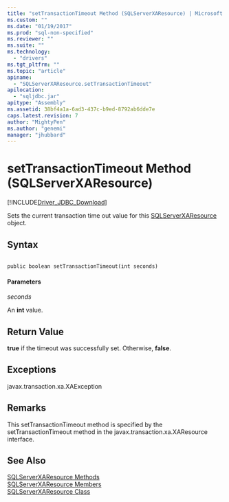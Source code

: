 ```yaml
---
title: "setTransactionTimeout Method (SQLServerXAResource) | Microsoft Docs"
ms.custom: ""
ms.date: "01/19/2017"
ms.prod: "sql-non-specified"
ms.reviewer: ""
ms.suite: ""
ms.technology: 
  - "drivers"
ms.tgt_pltfrm: ""
ms.topic: "article"
apiname: 
  - "SQLServerXAResource.setTransactionTimeout"
apilocation: 
  - "sqljdbc.jar"
apitype: "Assembly"
ms.assetid: 38bf4a1a-6ad3-437c-b9ed-8792ab6dde7e
caps.latest.revision: 7
author: "MightyPen"
ms.author: "genemi"
manager: "jhubbard"
---
```

# setTransactionTimeout Method (SQLServerXAResource)
[!INCLUDE[Driver_JDBC_Download](../../../includes/driver_jdbc_download.md)]

  Sets the current transaction time out value for this [SQLServerXAResource](../../../connect/jdbc/reference/sqlserverxaresource-class.md) object.  
  
## Syntax  
  
```  
  
public boolean setTransactionTimeout(int seconds)  
```  
  
#### Parameters  
 *seconds*  
  
 An **int** value.  
  
## Return Value  
 **true** if the timeout was successfully set. Otherwise, **false**.  
  
## Exceptions  
 javax.transaction.xa.XAException  
  
## Remarks  
 This setTransactionTimeout method is specified by the setTransactionTimeout method in the javax.transaction.xa.XAResource interface.  
  
## See Also  
 [SQLServerXAResource Methods](../../../connect/jdbc/reference/sqlserverxaresource-methods.md)   
 [SQLServerXAResource Members](../../../connect/jdbc/reference/sqlserverxaresource-members.md)   
 [SQLServerXAResource Class](../../../connect/jdbc/reference/sqlserverxaresource-class.md)  
  
  